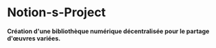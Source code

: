 # Notion-s-Project

**Création d'une bibliothèque numérique décentralisée pour le partage d'œuvres variées.**

